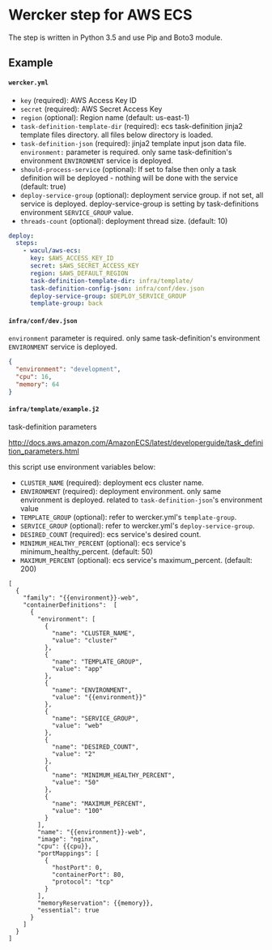 Wercker step for AWS ECS
=======================

The step is written in Python 3.5 and use Pip and Boto3 module.

## Example

#### `wercker.yml`


* `key` (required): AWS Access Key ID
* `secret` (required): AWS Secret Access Key
* `region` (optional): Region name (default: us-east-1)
* `task-definition-template-dir` (required): ecs task-definition jinja2 template files directory. all files below directory is loaded.
* `task-definition-json` (required): jinja2 template input json data file. `environment:` parameter is required. only same task-definition's environment `ENVIRONMENT` service is deployed.
* `should-process-service` (optional): If set to false then only a task definition will be deployed - nothing will be done with the service (default: true)
* `deploy-service-group` (optional): deployment service group. if not set, all service is deployed. deploy-service-group is setting by task-definitions environment `SERVICE_GROUP` value.
* `threads-count` (optional): deployment thread size. (default: 10)

```yml
deploy:
  steps:
    - wacul/aws-ecs:
      key: $AWS_ACCESS_KEY_ID
      secret: $AWS_SECRET_ACCESS_KEY
      region: $AWS_DEFAULT_REGION
      task-definition-template-dir: infra/template/
      task-definition-config-json: infra/conf/dev.json
      deploy-service-group: $DEPLOY_SERVICE_GROUP
      template-group: back
```

#### `infra/conf/dev.json`

`environment` parameter is required. only same task-definition's environment `ENVIRONMENT` service is deployed.

```json
{
  "environment": "development",
  "cpu": 16,
  "memory": 64
}
```

#### `infra/template/example.j2`

task-definition parameters

http://docs.aws.amazon.com/AmazonECS/latest/developerguide/task_definition_parameters.html

this script use environment variables below:

* `CLUSTER_NAME` (required): deployment ecs cluster name.
* `ENVIRONMENT` (required): deployment environment. only same environment is deployed. related to `task-definition-json`'s environment value
* `TEMPLATE_GROUP` (optional): refer to wercker.yml's `template-group`.
* `SERVICE_GROUP` (optional): refer to wercker.yml's `deploy-service-group`.
* `DESIRED_COUNT` (required): ecs service's desired count.
* `MINIMUM_HEALTHY_PERCENT` (optional): ecs service's minimum_healthy_percent. (default: 50)
* `MAXIMUM_PERCENT` (optional): ecs service's maximum_percent. (default: 200)


```
[
  {
    "family": "{{environment}}-web",
    "containerDefinitions":  [
      {
        "environment": [
          {
            "name": "CLUSTER_NAME",
            "value": "cluster"
          },
          {
            "name": "TEMPLATE_GROUP",
            "value": "app"
          },
          {
            "name": "ENVIRONMENT",
            "value": "{{environment}}"
          },
          {
            "name": "SERVICE_GROUP",
            "value": "web"
          },
          {
            "name": "DESIRED_COUNT",
            "value": "2"
          },
          {
            "name": "MINIMUM_HEALTHY_PERCENT",
            "value": "50"
          },
          {
            "name": "MAXIMUM_PERCENT",
            "value": "100"
          }
        ],
        "name": "{{environment}}-web",
        "image": "nginx",
        "cpu": {{cpu}},
        "portMappings": [
          {
            "hostPort": 0,
            "containerPort": 80,
            "protocol": "tcp"
          }
        ],
        "memoryReservation": {{memory}},
        "essential": true
      }
    ]
  }
]
```
